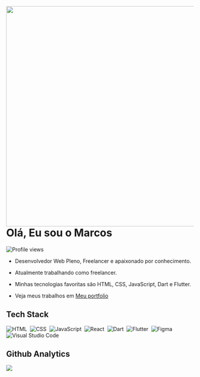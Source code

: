 <img align="right" height="590" src="https://raw.githubusercontent.com/gist/marcosramoss/15ba3cc20a5b000ab5ac249b9412c70f/raw/235515c5a013556b951d12a9352749f008dfb8e1/githubcard.svg"/>

<h1 align="left">Olá, Eu sou o Marcos</h1>

<p align='left'> <img src='https://komarev.com/ghpvc/?username=marcosramoss&color=orange' alt='Profile views' /></p>

- Desenvolvedor Web Pleno, Freelancer e apaixonado por conhecimento.

- Atualmente trabalhando como freelancer.

- Minhas tecnologias favoritas são HTML, CSS, JavaScript, Dart e Flutter.

- Veja meus trabalhos em [Meu portfolio](https://marcosramoss.dev/)



## Tech Stack

![HTML](https://img.shields.io/badge/-HTML-05122A?style=flat&logo=html5)&nbsp;
![CSS](https://img.shields.io/badge/-CSS-05122A?style=flat&logo=css3&logoColor=1572B6)&nbsp;
![JavaScript](https://img.shields.io/badge/-JavaScript-05122A?style=flat&logo=javascript)&nbsp;
![React](https://img.shields.io/badge/React-05122A?style=flat&logo=react)&nbsp;
![Dart](https://img.shields.io/badge/Dart-05122A?style=flat&logo=dart&logoColor=007ACC)&nbsp;
![Flutter](https://img.shields.io/badge/Flutter-05122A?style=flat&logo=flutter&logoColor=007ACC)&nbsp;
![Figma](https://img.shields.io/badge/Figma-05122A?style=flat&logo=figma)&nbsp;
![Visual Studio Code](https://img.shields.io/badge/Visual%20Studio%20Code-05122A?style=flat&logo=visual-studio-code&logoColor=007ACC)&nbsp;


## Github Analytics

<p>
  <img src='https://github-readme-stats.vercel.app/api/top-langs/?username=marcosramoss&hide_progress=true&layout=compact&theme=darcula&show_icons=true)](https://github.com/anuraghazra/github-readme-stats)'
</p>



